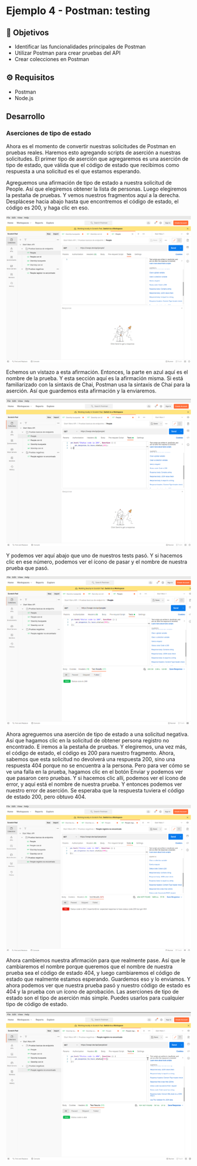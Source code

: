 # Ejemplo 4 - Postman: testing

## :dart: Objetivos

- Identificar las funcionalidades principales de Postman
- Utilizar Postman para crear pruebas del API
- Crear colecciones en Postman

## ⚙ Requisitos

- Postman
- Node.js

## Desarrollo

### Aserciones de tipo de estado

Ahora es el momento de convertir nuestras solicitudes de Postman en pruebas reales. Haremos esto agregando scripts de
aserción a nuestras solicitudes. El primer tipo de aserción que agregaremos es una aserción de tipo de estado, que
válida que el código de estado que recibimos como respuesta a una solicitud es el que estamos esperando.

Agreguemos una afirmación de tipo de estado a nuestra solicitud de People. Así que elegiremos obtener la lista de
personas. Luego elegiremos la pestaña de pruebas. Y vemos nuestros fragmentos aquí a la derecha. Desplácese hacia abajo
hasta que encontremos el código de estado, el código es 200, y haga clic en eso.

![img.png](img.png)

Echemos un vistazo a esta afirmación. Entonces, la parte en azul aquí es el nombre de la prueba. Y esta sección aquí es
la afirmación misma. Si está familiarizado con la sintaxis de Chai, Postman usa la sintaxis de Chai para la aserción.
Así que guardemos esta afirmación y la enviaremos.

![img_1.png](img_1.png)

Y podemos ver aquí abajo que uno de nuestros tests pasó. Y si hacemos clic en ese número, podemos ver el ícono de pasar
y el nombre de nuestra prueba que pasó.

![img_2.png](img_2.png)

Ahora agreguemos una aserción de tipo de estado a una solicitud negativa. Así que hagamos clic en la solicitud de
obtener persona registro no encontrado. E iremos a la pestaña de pruebas. Y elegiremos, una vez más, el código de
estado, el código es 200 para nuestro fragmento. Ahora, sabemos que esta solicitud no devolverá una respuesta 200, sino
una respuesta 404 porque no se encuentra a la persona. Pero para ver cómo se ve una falla en la prueba, hagamos clic en
el botón Enviar y podemos ver que pasaron cero pruebas. Y si hacemos clic allí, podemos ver el ícono de error, y aquí
está el nombre de nuestra prueba. Y entonces podemos ver nuestro error de aserción. Se esperaba que la respuesta tuviera
el código de estado 200, pero obtuvo 404.

![img_3.png](img_3.png)

Ahora cambiemos nuestra afirmación para que realmente pase. Así que le cambiaremos el nombre porque queremos que el
nombre de nuestra prueba sea el código de estado 404, y luego cambiaremos el código de estado que realmente estamos
esperando. Guardemos eso y lo enviamos. Y ahora podemos ver que nuestra prueba pasó y nuestro código de estado es
404 y la prueba con un ícono de aprobación. Las aserciones de tipo de estado son el tipo de aserción más simple. Puedes
usarlos para cualquier tipo de código de estado.

![img_4.png](img_4.png)


